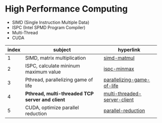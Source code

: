 # High Performance Computing
- SIMD (Single Instruction Multiple Data)
- ISPC (Intel SPMD Program Compiler)
- Multi-Thread 
- CUDA

index|subject|hyperlink|
|----|-------|---------|
|1|SIMD, matrix multiplication|[simd-matmul](https://github.com/yurim77/high-performance-computing/tree/main/simd-matmul)|
|2|ISPC, calculate mininum maximum value|[ispc-minmax](https://github.com/yurim77/high-performance-computing/tree/main/ispc-minmax)|
|3|Pthread, parallelizing game of life|[parallelizing-game-of-life](https://github.com/yurim77/high-performance-computing/tree/main/parallelizing-game-of-life)|
|4|**Pthread, multi-threaded TCP server and client**|[multi-threaded-server-client](https://github.com/yurim77/high-performance-computing/tree/main/multi-threaded-server-client)|
|5|CUDA, optimize parallel reduction|[parallel-reduction](https://github.com/yurim77/high-performance-computing/tree/main/parallel-reduction)|
